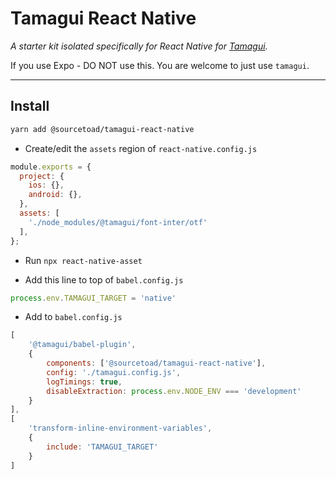 # Tamagui React Native
_A starter kit isolated specifically for React Native for [Tamagui](https://tamagui.dev)._

If you use Expo - DO NOT use this. You are welcome to just use `tamagui`.

--- 
## Install
```bash
yarn add @sourcetoad/tamagui-react-native
```

* Create/edit the `assets` region of `react-native.config.js`

```js
module.exports = {
  project: {
    ios: {},
    android: {},
  },
  assets: [
    './node_modules/@tamagui/font-inter/otf'
  ],
};
```
* Run `npx react-native-asset`

* Add this line to top of `babel.config.js`

```js
process.env.TAMAGUI_TARGET = 'native'
```

* Add to `babel.config.js`

```js
[
    '@tamagui/babel-plugin',
    {
        components: ['@sourcetoad/tamagui-react-native'],
        config: './tamagui.config.js',
        logTimings: true,
        disableExtraction: process.env.NODE_ENV === 'development'
    }
],
[
    'transform-inline-environment-variables',
    {
        include: 'TAMAGUI_TARGET'
    }
]
```
